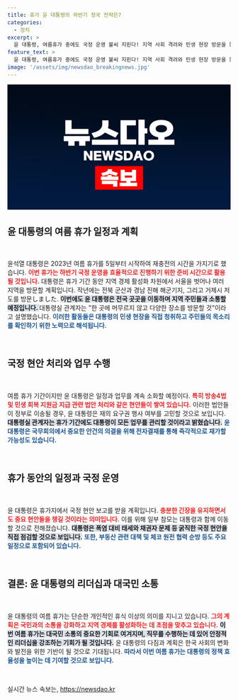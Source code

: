 ```yaml
---
title: 휴가 윤 대통령의 하반기 정국 전략은?
categories:
  - 정치
excerpt: >
  윤 대통령, 여름휴가 중에도 국정 운영 불씨 지핀다! 지역 사회 격려와 민생 현장 방문을 통해 재충전하며, 현안 처리에도 만전을 기할 계획이다. 휴가도 업무 모드!
feature_text: >
  윤 대통령, 여름휴가 중에도 국정 운영 불씨 지핀다! 지역 사회 격려와 민생 현장 방문을 통해 재충전하며, 현안 처리에도 만전을 기할 계획이다. 휴가도 업무 모드!
image: '/assets/img/newsdao_breakingnews.jpg'
---
```


<p><img src="/assets/img/newsdao_breakingnews.jpg" alt="firstkoreanews 속보" /></p>

<h2 data-ke-size="size26">윤 대통령의 여름 휴가 일정과 계획</h2>

<p data-ke-size="size16">&nbsp;</p>

<p>윤석열 대통령은 2023년 여름 휴가를 5일부터 시작하여 재충전의 시간을 가지기로 했습니다. <b><span style="color: #ee2323;">이번 휴가는 하반기 국정 운영을 효율적으로 진행하기 위한 준비 시간으로 활용될 것입니다.</span></b> 대통령은 휴가 기간 동안 지역 경제 활성화 차원에서 서울을 벗어나 여러 지역을 방문할 계획입니다. 작년에는 전북 군산과 경남 진해 해군기지, 그리고 거제시 저도를 방문しました. <b><span style="background-color: #21538527;">이번에도 윤 대통령은 전국 곳곳을 이동하며 지역 주민들과 소통할 예정입니다. </span></b> 대통령실 관계자는 "한 곳에 머무르지 않고 다양한 장소를 방문할 것"이라고 설명했습니다. <b><span style="color: #1a5490;">이러한 활동들은 대통령의 민생 현장을 직접 청취하고 주민들의 목소리를 확인하기 위한 노력으로 해석됩니다.</span></b> </p>

<p data-ke-size="size16">&nbsp;</p>

<h2 data-ke-size="size26">국정 현안 처리와 업무 수행</h2>

<p data-ke-size="size16">&nbsp;</p>

<p>여름 휴가 기간이지만 윤 대통령은 일정과 업무를 계속 소화할 예정이다. <b><span style="color: #ee2323;">특히 방송4법 및 민생 회복 지원금 지급 관련 법안 처리와 같은 현안들이 쌓여 있습니다.</span></b> 이러한 법안들이 정부로 이송될 경우, 윤 대통령은 재의 요구권 행사 여부를 고민할 것으로 보입니다. <b><span style="background-color: #21538527;">대통령실 관계자는 휴가 기간에도 대통령이 모든 업무를 관리할 것이라고 밝혔습니다.</span></b> <b><span style="color: #1a5490;">윤 대통령은 국무회의에서 중요한 안건의 의결을 위해 전자결재를 통해 즉각적으로 재가할 가능성도 있습니다.</span></b></p>

<p data-ke-size="size16">&nbsp;</p>

<h2 data-ke-size="size26">휴가 동안의 일정과 국정 운영</h2>

<p data-ke-size="size16">&nbsp;</p>

<p>윤 대통령은 휴가지에서 국정 현안 보고를 받을 계획입니다. <b><span style="color: #ee2323;">충분한 긴장을 유지하면서도 중요 현안들을 챙길 것이라는 의미입니다.</span></b> 이를 위해 일부 참모는 대통령과 함께 이동할 것으로 전해졌습니다. <b><span style="background-color: #21538527;">대통령은 폭염 대비 태세와 채권자 문제 등 굵직한 국정 현안을 직접 점검할 것으로 보입니다.</span></b> <b><span style="color: #1a5490;">또한, 부동산 관련 대책 및 체코 원전 협력 순방 등도 주요 일정으로 포함되어 있습니다.</span></b></p>

<p data-ke-size="size16">&nbsp;</p>

<h2 data-ke-size="size26">결론: 윤 대통령의 리더십과 대국민 소통</h2>

<p data-ke-size="size16">&nbsp;</p>

<p>윤 대통령의 여름 휴가는 단순한 개인적인 휴식 이상의 의미를 지니고 있습니다. <b><span style="color: #ee2323;">그의 계획은 국민과의 소통을 강화하고 지역 경제를 활성화하는 데 초점을 맞추고 있습니다.</span></b> <b><span style="background-color: #21538527;">이번 여름 휴가는 대국민 소통의 중요한 기회로 여겨지며, 직무를 수행하는 데 있어 안정적인 리더십을 강조하는 기회가 될 것입니다.</span></b> 윤 대통령의 다짐과 계획은 한국 사회의 변화와 발전을 위한 기반이 될 것으로 기대됩니다. <b><span style="color: #1a5490;">따라서 이번 여름 휴가는 대통령의 정책 효율성을 높이는 데 기여할 것으로 보입니다.</span></b></p>

<p data-ke-size="size16">&nbsp;</p>
실시간 뉴스 속보는, <a href="https://newsdao.kr" rel="dofollow">https://newsdao.kr</a>


